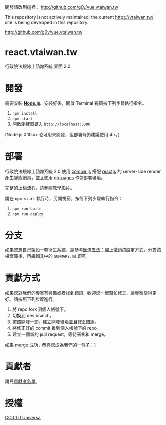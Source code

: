 開發請改到這裡： http://github.com/g0v/vue.vtaiwan.tw

This repository is not actively maintained; the current
https://vtaiwan.tw/ site is being developed in this repository:

http://github.com/g0v/vue.vtaiwan.tw

# react.vtaiwan.tw

行政院法規線上諮詢系統 界面 2.0

# 開發

需要安裝 [__Node.js__](https://nodejs.org/)。安裝好後，開啟 Terminal 視窗按下列步驟執行指令。

1. `npm install`
2. `npm start`
3. 開啟瀏覽器鍵入 `http://localhost:3000`

(Node.js 0.10.x+ 也可用來開發，但部署時仍建議使用 4.x。)

# 部署

行政院法規線上諮詢系統 2.0 使用 [zombie.js](http://zombie.js.org/) 搭配 [reactjs](https://facebook.github.io/react/) 的 server-side render 產生靜態網頁，並且使用 [gh-pages](https://pages.github.com/) 作為部署環境。

完整的上稿流程，請參閱[教學影片](https://www.youtube.com/watch?v=AuBb_M-gRfo&list=PLbf_J5xlMK0GlSQURSj0b_NsozBZsh-Tn)。

請在 `npm start` 執行時，另開視窗，按照下列步驟執行指令：

1. `npm run build`
2. `npm run deploy`

# 分支

如果您想自己架設一套衍生系統，請參考[匯流五法：線上徵詢](https://github.com/g0v/dc.vtaiwan.tw)的設定方式，分支該檔案庫後，再編輯其中的 `SUMMARY.md` 即可。

# 貢獻方式

如果您對我們的專案有興趣或者找到錯誤，歡迎您一起幫忙修正，讓專案變得更好。請按照下列步驟進行。

1. 將 repo fork 到個人帳號下。
2. 切換到 dev branch。
3. 按照開發一節，建立開發環境並且修正錯誤。
4. 將修正好的 commit 推到個人帳號下的 repo。
5. 建立一個新的 pull request，等待審核和 merge。

如果 merge 成功，恭喜您成為我們的一份子：）

# 貢獻者

請見[貢獻者名單](https://github.com/g0v/react.vtaiwan.tw/graphs/contributors)。

# 授權

[CC0 1.0 Universal](LICENSE)
